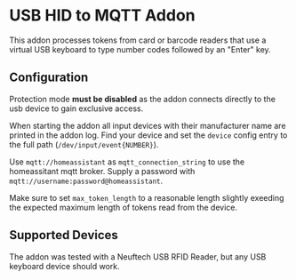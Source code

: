 # USB HID to MQTT Addon

This addon processes tokens from card or barcode readers that use a virtual USB keyboard to type number codes followed by an "Enter" key.

## Configuration
Protection mode **must be disabled** as the addon connects directly to the usb device to gain exclusive access.

When starting the addon all input devices with their manufacturer name are printed in the addon log. 
Find your device and set the `device` config entry to the full path (`/dev/input/event{NUMBER}`).

Use `mqtt://homeassistant` as `mqtt_connection_string` to use the homeassitant mqtt broker.
Supply a password with `mqtt://username:password@homeassistant`.

Make sure to set `max_token_length` to a reasonable length slightly exeeding the expected maximum length of tokens read from the device. 

## Supported Devices

The addon was tested with a Neuftech USB RFID Reader, but any USB keyboard device should work.

